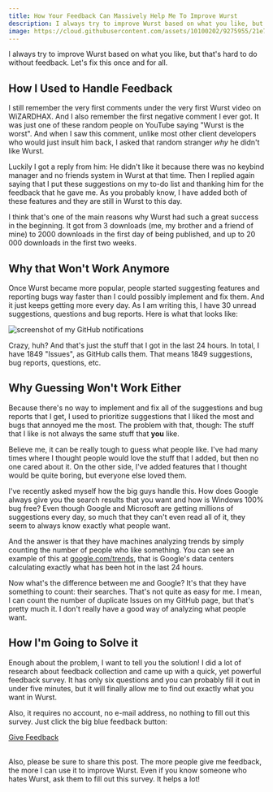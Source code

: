 ```yaml
---
title: How Your Feedback Can Massively Help Me To Improve Wurst
description: I always try to improve Wurst based on what you like, but that's hard to do without feedback. Let's fix this once and for all.
image: https://cloud.githubusercontent.com/assets/10100202/9275955/21e7c598-42a1-11e5-98db-26e8d5cea714.png
---
```

I always try to improve Wurst based on what you like, but that's hard to do without feedback. Let's fix this once and for all.

## How I Used to Handle Feedback
I still remember the very first comments under the very first Wurst video on WiZARDHAX. And I also remember the first negative comment I ever got. It was just one of these random people on YouTube saying "Wurst is the worst". And when I saw this comment, unlike most other client developers who would just insult him back, I asked that random stranger *why* he didn't like Wurst.

Luckily I got a reply from him: He didn't like it because there was no keybind manager and no friends system in Wurst at that time. Then I replied again saying that I put these suggestions on my to-do list and thanking him for the feedback that he gave me. As you probably know, I have added both of these features and they are still in Wurst to this day.

I think that's one of the main reasons why Wurst had such a great success in the beginning. It got from 3 downloads (me, my brother and a friend of mine) to 2000 downloads in the first day of being published, and up to 20 000 downloads in the first two weeks.
<!--read more-->

## Why that Won't Work Anymore
Once Wurst became more popular, people started suggesting features and reporting bugs way faster than I could possibly implement and fix them. And it just keeps getting more every day. As I am writing this, I have 30 unread suggestions, questions and bug reports. Here is what that looks like:

![screenshot of my GitHub notifications](https://cloud.githubusercontent.com/assets/10100202/9289280/0d32dc08-436b-11e5-852c-cbc2151949cf.png)

Crazy, huh? And that's just the stuff that I got in the last 24 hours. In total, I have 1849 "Issues", as GitHub calls them. That means 1849 suggestions, bug reports, questions, etc.

## Why Guessing Won't Work Either
Because there's no way to implement and fix all of the suggestions and bug reports that I get, I used to prioritize suggestions that I liked the most and bugs that annoyed me the most. The problem with that, though: The stuff that I like is not always the same stuff that **you** like.

Believe me, it can be really tough to guess what people like. I've had many times where I thought people would love the stuff that I added, but then no one cared about it. On the other side, I've added features that I thought would be quite boring, but everyone else loved them.

I've recently asked myself how the big guys handle this. How does Google always give you the search results that you want and how is Windows 100% bug free? Even though Google and Microsoft are getting millions of suggestions every day, so much that they can't even read all of it, they seem to always know exactly what people want.

And the answer is that they have machines analyzing trends by simply counting the number of people who like something. You can see an example of this at <a href="https://www.google.com/trends/" target="_blank">google.com/trends</a>, that is Google's data centers calculating exactly what has been hot in the last 24 hours.

Now what's the difference between me and Google? It's that they have something to count: their searches. That's not quite as easy for me. I mean, I can count the number of duplicate Issues on my GitHub page, but that's pretty much it. I don't really have a good way of analyzing what people want.

## How I'm Going to Solve it
Enough about the problem, I want to tell you the solution! I did a lot of research about feedback collection and came up with a quick, yet powerful feedback survey. It has only six questions and you can probably fill it out in under five minutes, but it will finally allow me to find out exactly what you want in Wurst.

Also, it requires no account, no e-mail address, no nothing to fill out this survey. Just click the big blue feedback button:

<div class="text-center">
  <a href="http://goo.gl/forms/8YiGUjfvMi" class="btn btn-primary btn-lg" target="_blank" onclick="ga('send', 'event', 'call to action', 'give feedback');">
    Give Feedback
  </a>
</div>
<br>

Also, please be sure to share this post. The more people give me feedback, the more I can use it to improve Wurst. Even if you know someone who hates Wurst, ask them to fill out this survey. It helps a lot!
